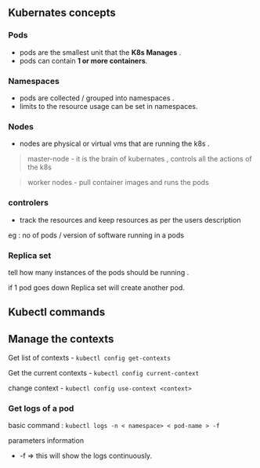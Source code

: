 ## Kubernates concepts 

### Pods 

 - pods are the smallest unit that the **K8s Manages** . 
 - pods can contain **1 or more containers**. 

### Namespaces 

- pods are collected / grouped into namespaces . 
- limits to the resource usage can be set in namespaces. 

### Nodes 

- nodes are physical or virtual vms that are running the k8s . 

> master-node - it is the brain of kubernates , controls all the actions of the k8s

> worker nodes - pull container images and runs the pods 

### controlers 

 - track the resources and keep resources as per the users description

 eg : no of pods / version of software running in a pods 

### Replica set 
 tell how many instances of the pods should be running . 

 if 1 pod goes down Replica set will create another pod. 

 ## Kubectl commands 

 ## Manage the contexts 

 Get list of contexts - ```kubectl config get-contexts```

Get the current contexts - ```kubectl config current-context```

change context - ```kubectl config use-context <context>```

 ### Get logs of a pod

 basic command : ``` kubectl logs -n < namespace> < pod-name > -f ```

 parameters information 

 - -f => this will show the logs continuously. 